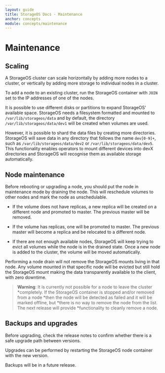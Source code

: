 ```yaml
---
layout: guide
title: StorageOS Docs - Maintenance
anchor: concepts
module: concepts/maintenance
---
```


# Maintenance

## Scaling

A StorageOS cluster can scale horizontally by adding more nodes to a
cluster, or vertically by adding more storage to individual nodes in a cluster.

To add a node to an existing cluster, run the StorageOS container with `JOIN`
set to the IP addresses of one of the nodes.

It is possible to use different disks or partitions to expand StorageOS'
available space. StorageOS needs a filesystem formatted and mounted to
`/var/lib/storageos/data` and by default, the directory
`/var/lib/storageos/data/dev1` will be created when volumes are used.

However, it is possible to shard the data files by creating more directories.
StorageOS will save data in any directory that follows the name `dev[0-9]+`,
such as `/var/lib/storageos/data/dev2` or `/var/lib/storageos/data/dev5`. This
functionality enables operators to mount different devices into devX directories
and StorageOS will recognise them as available storage automatically.

## Node maintenance

Before rebooting or upgrading a node, you should put the node in maintenance
mode by draining the node. This will reschedule volumes to other nodes and
mark the node as unschedulable.

* If the volume does not have replicas, a new replica will be created on a
different node and promoted to master. The previous master will be removed.

* If the volume has replicas, one will be promoted to master. The previous master
will become a replica and be relocated to a different node.

* If there are not enough available nodes, StorageOS will keep trying to evict all
volumes while the node is in the drained state. Once a new node is added to the
cluster, the volume will be moved automatically.

Performing a node drain will not remove the StorageOS mounts living in that
node. Any volume mounted in that specific node will be evicted but still hold
the StorageOS mount making the data transparently available to the client, with
zero downtime.

>**Warning**: It is currently not possible for a node to leave the cluster
*completely. If the StorageOS container is stopped and/or removed from a node
*then the node will be detected as failed and it will be marked offline, but
*there is no way to remove the node from the list. The next release will provide
*functionality to cleanly remove a node.

## Backups and upgrades

Before upgrading, check the release notes to confirm whether there is a safe
upgrade path between versions.

Upgrades can be performed by restarting the StorageOS node container with the
new version.

Backups will be in a future release.
